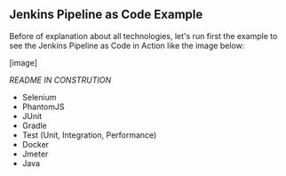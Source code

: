 Jenkins Pipeline as Code Example
---------------------------------------------------------------------------------------

Before of explanation about all technologies, let's run first the example to see the Jenkins Pipeline as Code in Action like the image below:

[image]

*README IN CONSTRUTION*

* Selenium 
* PhantomJS 
* JUnit 
* Gradle 
* Test (Unit, Integration, Performance)
* Docker 
* Jmeter 
* Java
